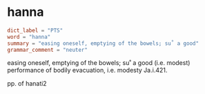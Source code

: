 # hanna

``` toml
dict_label = "PTS"
word = "hanna"
summary = "easing oneself, emptying of the bowels; su˚ a good"
grammar_comment = "neuter"
```

easing oneself, emptying of the bowels; su˚ a good (i.e. modest) performance of bodily evacuation, i.e. modesty Ja.i.421.

pp. of hanati2

